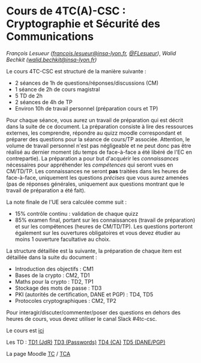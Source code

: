 # Cours de 4TC(A)-CSC : Cryptographie et Sécurité des Communications

_François Lesueur ([francois.lesueur@insa-lyon.fr](mailto:francois.lesueur@insa-lyon.fr), [@FLesueur](https://twitter.com/FLesueur))_,
_Walid Bechkit ([walid.bechkit@insa-lyon.fr](mailto:walid.bechkit@insa-lyon.fr))_

<!-- Structure du cours 4TC-CSC
==========================
-->


Le cours 4TC-CSC est structuré de la manière suivante :

* 2 séances de 1h de questions/réponses/discussions (CM)
* 1 séance de 2h de cours magistral
* 5 TD de 2h
* 2 séances de 4h de TP
* Environ 10h de travail personnel (préparation cours et TP)


Pour chaque séance, vous aurez un travail de préparation qui est décrit dans la suite de ce document. La préparation consiste à lire des ressources externes, les comprendre, répondre au quizz moodle correspondant et préparer des questions pour la séance de cours/TP associée. Attention, le volume de travail personnel n'est pas négligeable et ne peut donc pas être réalisé au dernier moment (du temps de face-à-face a été libéré de l'EC en contrepartie). La préparation a pour but d'acquérir les _connaissances_ nécessaires pour appréhender les _compétences_ qui seront vues en CM/TD/TP. Les connaissances ne seront **pas** traitées dans les heures de face-à-face, uniquement les questions _précises_ que vous aurez amenées (pas de réponses générales, uniquement aux questions montrant que le travail de préparation a été fait).

La note finale de l'UE sera calculée comme suit :

* 15% contrôle continu : validation de chaque quizz
* 85% examen final, portant sur les connaissances (travail de préparation) et sur les compétences (heures de CM/TD/TP). Les questions porteront également sur les ouvertures obligatoires et vous devez étudier au moins 1 ouverture facultative au choix.


La structure détaillée est la suivante, la préparation de chaque item est détaillée dans la suite du document :

* Introduction des objectifs : CM1
* Bases de la crypto : CM2, TD1
* Maths pour la crypto : TD2, TP1
* Stockage des mots de passe : TD3
* PKI (autorités de certification, DANE et PGP) : TD4, TD5
* Protocoles cryptographiques : CM2, TP2

Pour interagir/discuter/commenter/poser des questions en dehors des heures de cours, vous devez utiliser le canal Slack #4tc-csc.

Le cours est [ici](cours.md)

Les TD : [TD1 (JdR)](td1-jdr) [TD3 (Passwords)](td3-passwords) [TD4 (CA)](td4-ca) [TD5 (DANE/PGP)](td5-danepgp)

La page Moodle [TC](https://moodle.insa-lyon.fr/course/view.php?id=4647) / [TCA](https://moodle.insa-lyon.fr/course/view.php?id=4694)
